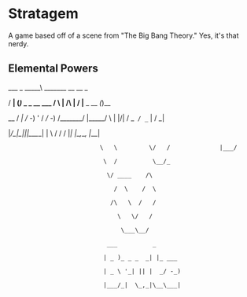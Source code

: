 Stratagem
=========

A game based off of a scene from "The Big Bang Theory." Yes, it's that nerdy.

Elemental Powers
----------------

 ___     _                      _____\    _______    __  __           _    
 
/ __| __(_)___ _ _  __ ___     /      \  |      /\  |  \/  |__ _ __ _(_)__  

\__ \/ _| / -_) ' \/ _/ -_)   /_______/  |_____/  \ | |\/| / _` / _` | / _|

|___/\__|_\___|_||_\__\___|  |   \   /        /   / |_|  |_\__,_\__, |_\__|

                              \   \         \/   /              |___/
                              
                               \  /          \__/_
                               
                                \/ ____    /\
                                
                                  /  \    /  \
                                  
                                 /\   \  /   /
                                 
                                   \   \/   /
                                   
                                    \___\__/
                                    
                                ___          _
                                
                               | _ )_ _ _  _| |_ ___ 
                               
                               | _ \ '_| || |  _/ -_)
                               
                               |___/_|  \_,_|\__\___|
                               